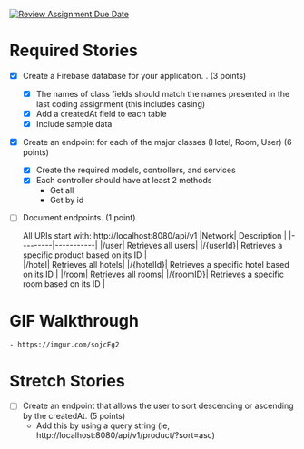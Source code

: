 [![Review Assignment Due Date](https://classroom.github.com/assets/deadline-readme-button-24ddc0f5d75046c5622901739e7c5dd533143b0c8e959d652212380cedb1ea36.svg)](https://classroom.github.com/a/hP86jo5x)


# **Required Stories**
- [x] Create a Firebase database for your application. . (3 points)
    - [x] The names of class fields should match the names presented in the last coding                 assignment (this includes casing)
    - [x] Add a createdAt field to each table
    - [x] Include sample data

- [x] Create an endpoint for each of the major classes (Hotel, Room, User) (6 points)
    - [x] Create the required models, controllers, and services
    - [x] Each controller should have at least 2 methods
        - Get all
        - Get by id
      
- [ ] Document endpoints. (1 point)

   All URIs start with: http://localhost:8080/api/v1
   |Network| Description |
   |---------|-----------|
   |/user|	Retrieves all users|
   |/{userId}| Retrieves a specific product based on its ID  |   
   |/hotel| Retrieves all hotels|
   |/{hotelId}| Retrieves a specific hotel based on its ID  |
   |/room|	Retrieves all rooms|
   |/{roomID}| Retrieves a specific room  based on its ID  |

# **GIF Walkthrough**
    - https://imgur.com/sojcFg2
# **Stretch Stories**
 - [ ] Create an endpoint that allows the user to sort descending or ascending by the createdAt. (5 points)
   - Add this by using a query string (ie, http://localhost:8080/api/v1/product/?sort=asc)
